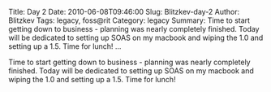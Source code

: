 Title: Day 2
Date: 2010-06-08T09:46:00
Slug: Blitzkev-day-2
Author: Blitzkev
Tags: legacy, foss@rit
Category: legacy
Summary: Time to start getting down to business - planning was nearly completely finished. Today will be dedicated to setting up SOAS on my macbook and wiping the 1.0 and setting up a 1.5. Time for lunch!   ... 

Time to start getting down to business - planning was nearly completely
finished. Today will be dedicated to setting up SOAS on my macbook and wiping
the 1.0 and setting up a 1.5. Time for lunch!

